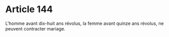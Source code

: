 # Article 144

L'homme avant dix-huit ans révolus, la femme avant quinze ans révolus, ne peuvent contracter mariage.
